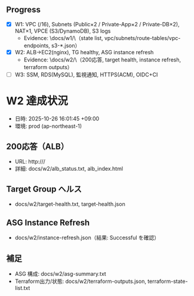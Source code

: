 ﻿## Progress

- [x] W1: VPC (/16), Subnets (Public×2 / Private-App×2 / Private-DB×2), NAT×1, VPCE (S3/DynamoDB), S3 logs
  - Evidence: \docs/w1/\（state list, vpc/subnets/route-tables/vpc-endpoints, s3-*.json）
- [x] W2: ALB→EC2(nginx), TG healthy, ASG instance refresh
  - Evidence: \docs/w2/\（200応答, target health, instance refresh, terraform outputs）
- [ ] W3: SSM, RDS(MySQL), 監視通知, HTTPS(ACM), OIDC+CI

# W2 達成状況

- 日時: 2025-10-26 16:01:45 +09:00
- 環境: prod (ap-northeast-1)

## 200応答（ALB）
- URL: http:///
- 詳細: docs/w2/alb_status.txt, alb_index.html

## Target Group ヘルス
- docs/w2/target-health.txt, target-health.json

## ASG Instance Refresh
- docs/w2/instance-refresh.json（結果: Successful を確認）

## 補足
- ASG 構成: docs/w2/asg-summary.txt
- Terraform出力/状態: docs/w2/terraform-outputs.json, terraform-state-list.txt
